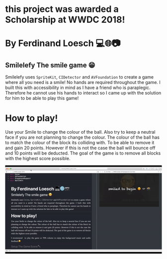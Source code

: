 # this project was awarded a Scholarship at WWDC 2018!
# By Ferdinand Loesch 💻🌐📷
 ## Smilelefy The smile game 😁
 
 Smilelefy uses `SpriteKit`, `CIDetector` and `AVFoundation` to create a game where all you need is a smile! No hands are required throughout the game. I built this with accessibility in mind as I have a friend who is paraplegic. Therefore he cannot use his hands to interact so I came up with the solution for him to be able to play this game!
 # How to play!
 Use your Smile to change the colour of the ball. Also try to keep a neutral face if you are not planning to change the colour.
 The colour of the ball has to match the colour of the block its colliding with. To be able to remove it and gain 20 points. However if this is not the case the ball will bounce off and 10 points will be deducted.
 The goal of the game is to remove all blocks with the highest score possible.


![Alt Text](https://github.com/ferdinandl007/WWDC-project-2018/blob/master/ezgif.com-gif-maker.gif)
